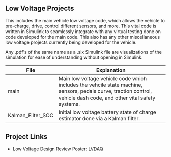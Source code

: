 ## Low Voltage Projects
This includes the main vehicle low voltage code, which allows the vehicle to pre-charge, drive, control different sensors, and more. This vital code is written in Simulink to seamlessly integrate with any virtual testing done on code developed for the main code. This also has any other miscellaneous low voltage projects currently being developed for the vehicle. 

Any .pdf's of the same name as a .slx Simulink file are visualizations of the simulation for ease of understanding without opening in Simulink.

| File            | Explanation                                                                |
| ----------------- | ------------------------------------------------------------------ |
| main | Main low voltage vehicle code which includes the vehcile state machine, sensors, pedals curve, traction control, vehicle dash code, and other vital safety systems. |
| Kalman_Filter_SOC | Initial low voltage battery state of charge estimator done via a Kalman filter. |

## Project Links
* Low Voltage Design Review Poster: [LVDAQ](https://docs.google.com/presentation/d/1FLgcC0cx71Zxe5vUcTRLP_VHcHEjIIl4D5ABO7v3dM0/edit?usp=sharing)
